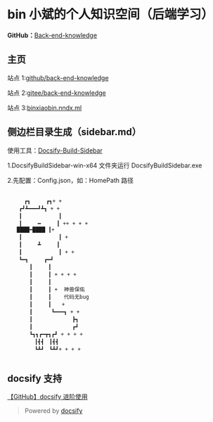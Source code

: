 # bin 小斌的个人知识空间（后端学习）

**GitHub：**[Back-end-knowledge](https://github.com/bin59/Back-end-knowledge)

## 主页

站点 1:[github/back-end-knowledge](https://bin59.github.io/Back-end-knowledge)

站点 2:[gitee/back-end-knowledge](https://binbin59.gitee.io/back-end-knowledge)

站点 3:[binxiaobin.nndx.ml](http://binxiaobin.nndx.ml)

## 侧边栏目录生成（sidebar.md）

使用工具：[Docsify-Build-Sidebar](https://github.com/xxxxue/Docsify-Build-Sidebar)

1.DocsifyBuildSidebar-win-x64 文件夹运行 DocsifyBuildSidebar.exe

2.先配置：Config.json，如：HomePath 路径

```

  　　┏┓　　　┏┓+ +
  　┏┛┻━━━┛┻┓ + +
  　┃　　　　　　　┃
  　┃　　　━　　　┃ ++ + + +
   ████━████ ┃+
  　┃　　　　　　　┃ +
  　┃　　　┻　　　┃
  　┃　　　　　　　┃ + +
  　┗━┓　　　┏━┛
  　　　┃　　　┃
  　　　┃　　　┃ + + + +
  　　　┃　　　┃
  　　　┃　　　┃ +  神兽保佑
  　　　┃　　　┃    代码无bug
  　　　┃　　　┃　　+
  　　　┃　 　　┗━━━┓ + +
  　　　┃ 　　　　　　　┣┓
  　　　┃ 　　　　　　　┏┛
  　　　┗┓┓┏━┳┓┏┛ + + + +
  　　　　┃┫┫　┃┫┫
  　　　　┗┻┛　┗┻┛+ + + +


```

## docsify 支持

[【GitHub】docsify 进阶使用](https://juejin.cn/post/7004816405258305573)

> Powered by [docsify](https://docsify.js.org/)
